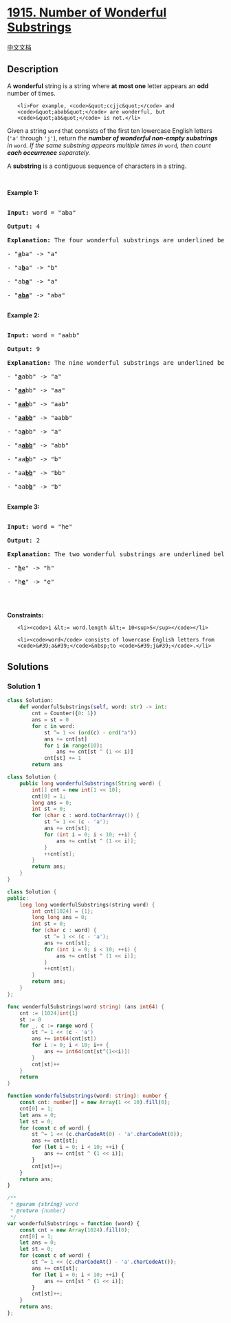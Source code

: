 # [1915. Number of Wonderful Substrings](https://leetcode.com/problems/number-of-wonderful-substrings)

[中文文档](/solution/1900-1999/1915.Number%20of%20Wonderful%20Substrings/README.md)

<!-- tags:Bit Manipulation,Hash Table,String,Prefix Sum -->

<!-- difficulty:Medium -->

## Description

<p>A <strong>wonderful</strong> string is a string where <strong>at most one</strong> letter appears an <strong>odd</strong> number of times.</p>

<ul>

    <li>For example, <code>&quot;ccjjc&quot;</code> and <code>&quot;abab&quot;</code> are wonderful, but <code>&quot;ab&quot;</code> is not.</li>

</ul>

<p>Given a string <code>word</code> that consists of the first ten lowercase English letters (<code>&#39;a&#39;</code> through <code>&#39;j&#39;</code>), return <em>the <strong>number of wonderful non-empty substrings</strong> in </em><code>word</code><em>. If the same substring appears multiple times in </em><code>word</code><em>, then count <strong>each occurrence</strong> separately.</em></p>

<p>A <strong>substring</strong> is a contiguous sequence of characters in a string.</p>

<p>&nbsp;</p>

<p><strong class="example">Example 1:</strong></p>

<pre>

<strong>Input:</strong> word = &quot;aba&quot;

<strong>Output:</strong> 4

<strong>Explanation:</strong> The four wonderful substrings are underlined below:

- &quot;<u><strong>a</strong></u>ba&quot; -&gt; &quot;a&quot;

- &quot;a<u><strong>b</strong></u>a&quot; -&gt; &quot;b&quot;

- &quot;ab<u><strong>a</strong></u>&quot; -&gt; &quot;a&quot;

- &quot;<u><strong>aba</strong></u>&quot; -&gt; &quot;aba&quot;

</pre>

<p><strong class="example">Example 2:</strong></p>

<pre>

<strong>Input:</strong> word = &quot;aabb&quot;

<strong>Output:</strong> 9

<strong>Explanation:</strong> The nine wonderful substrings are underlined below:

- &quot;<strong><u>a</u></strong>abb&quot; -&gt; &quot;a&quot;

- &quot;<u><strong>aa</strong></u>bb&quot; -&gt; &quot;aa&quot;

- &quot;<u><strong>aab</strong></u>b&quot; -&gt; &quot;aab&quot;

- &quot;<u><strong>aabb</strong></u>&quot; -&gt; &quot;aabb&quot;

- &quot;a<u><strong>a</strong></u>bb&quot; -&gt; &quot;a&quot;

- &quot;a<u><strong>abb</strong></u>&quot; -&gt; &quot;abb&quot;

- &quot;aa<u><strong>b</strong></u>b&quot; -&gt; &quot;b&quot;

- &quot;aa<u><strong>bb</strong></u>&quot; -&gt; &quot;bb&quot;

- &quot;aab<u><strong>b</strong></u>&quot; -&gt; &quot;b&quot;

</pre>

<p><strong class="example">Example 3:</strong></p>

<pre>

<strong>Input:</strong> word = &quot;he&quot;

<strong>Output:</strong> 2

<strong>Explanation:</strong> The two wonderful substrings are underlined below:

- &quot;<b><u>h</u></b>e&quot; -&gt; &quot;h&quot;

- &quot;h<strong><u>e</u></strong>&quot; -&gt; &quot;e&quot;

</pre>

<p>&nbsp;</p>

<p><strong>Constraints:</strong></p>

<ul>

    <li><code>1 &lt;= word.length &lt;= 10<sup>5</sup></code></li>

    <li><code>word</code> consists of lowercase English letters from <code>&#39;a&#39;</code>&nbsp;to <code>&#39;j&#39;</code>.</li>

</ul>

## Solutions

### Solution 1

<!-- tabs:start -->

```python
class Solution:
    def wonderfulSubstrings(self, word: str) -> int:
        cnt = Counter({0: 1})
        ans = st = 0
        for c in word:
            st ^= 1 << (ord(c) - ord("a"))
            ans += cnt[st]
            for i in range(10):
                ans += cnt[st ^ (1 << i)]
            cnt[st] += 1
        return ans
```

```java
class Solution {
    public long wonderfulSubstrings(String word) {
        int[] cnt = new int[1 << 10];
        cnt[0] = 1;
        long ans = 0;
        int st = 0;
        for (char c : word.toCharArray()) {
            st ^= 1 << (c - 'a');
            ans += cnt[st];
            for (int i = 0; i < 10; ++i) {
                ans += cnt[st ^ (1 << i)];
            }
            ++cnt[st];
        }
        return ans;
    }
}
```

```cpp
class Solution {
public:
    long long wonderfulSubstrings(string word) {
        int cnt[1024] = {1};
        long long ans = 0;
        int st = 0;
        for (char c : word) {
            st ^= 1 << (c - 'a');
            ans += cnt[st];
            for (int i = 0; i < 10; ++i) {
                ans += cnt[st ^ (1 << i)];
            }
            ++cnt[st];
        }
        return ans;
    }
};
```

```go
func wonderfulSubstrings(word string) (ans int64) {
	cnt := [1024]int{1}
	st := 0
	for _, c := range word {
		st ^= 1 << (c - 'a')
		ans += int64(cnt[st])
		for i := 0; i < 10; i++ {
			ans += int64(cnt[st^(1<<i)])
		}
		cnt[st]++
	}
	return
}
```

```ts
function wonderfulSubstrings(word: string): number {
    const cnt: number[] = new Array(1 << 10).fill(0);
    cnt[0] = 1;
    let ans = 0;
    let st = 0;
    for (const c of word) {
        st ^= 1 << (c.charCodeAt(0) - 'a'.charCodeAt(0));
        ans += cnt[st];
        for (let i = 0; i < 10; ++i) {
            ans += cnt[st ^ (1 << i)];
        }
        cnt[st]++;
    }
    return ans;
}
```

```js
/**
 * @param {string} word
 * @return {number}
 */
var wonderfulSubstrings = function (word) {
    const cnt = new Array(1024).fill(0);
    cnt[0] = 1;
    let ans = 0;
    let st = 0;
    for (const c of word) {
        st ^= 1 << (c.charCodeAt() - 'a'.charCodeAt());
        ans += cnt[st];
        for (let i = 0; i < 10; ++i) {
            ans += cnt[st ^ (1 << i)];
        }
        cnt[st]++;
    }
    return ans;
};
```

<!-- tabs:end -->

<!-- end -->
